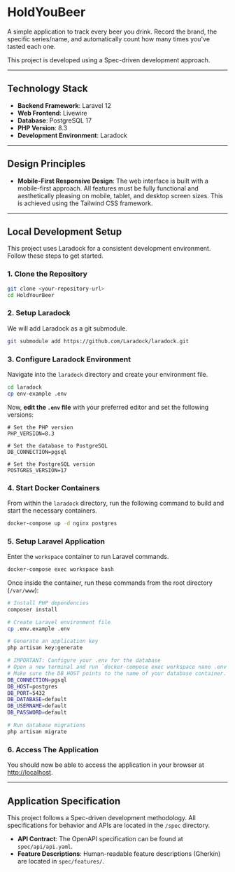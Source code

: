 # HoldYouBeer

A simple application to track every beer you drink. Record the brand, the specific series/name, and automatically count how many times you've tasted each one.

This project is developed using a Spec-driven development approach.

---

## Technology Stack

- **Backend Framework**: Laravel 12
- **Web Frontend**: Livewire
- **Database**: PostgreSQL 17
- **PHP Version**: 8.3
- **Development Environment**: Laradock

---

## Design Principles

- **Mobile-First Responsive Design**: The web interface is built with a mobile-first approach. All features must be fully functional and aesthetically pleasing on mobile, tablet, and desktop screen sizes. This is achieved using the Tailwind CSS framework.

---

## Local Development Setup

This project uses Laradock for a consistent development environment. Follow these steps to get started.

### 1. Clone the Repository

```bash
git clone <your-repository-url>
cd HoldYourBeer
```

### 2. Setup Laradock

We will add Laradock as a git submodule.

```bash
git submodule add https://github.com/Laradock/laradock.git
```

### 3. Configure Laradock Environment

Navigate into the `laradock` directory and create your environment file.

```bash
cd laradock
cp env-example .env
```

Now, **edit the `.env` file** with your preferred editor and set the following versions:

```env
# Set the PHP version
PHP_VERSION=8.3

# Set the database to PostgreSQL
DB_CONNECTION=pgsql

# Set the PostgreSQL version
POSTGRES_VERSION=17
```

### 4. Start Docker Containers

From within the `laradock` directory, run the following command to build and start the necessary containers.

```bash
docker-compose up -d nginx postgres
```

### 5. Setup Laravel Application

Enter the `workspace` container to run Laravel commands.

```bash
docker-compose exec workspace bash
```

Once inside the container, run these commands from the root directory (`/var/www`):

```bash
# Install PHP dependencies
composer install

# Create Laravel environment file
cp .env.example .env

# Generate an application key
php artisan key:generate

# IMPORTANT: Configure your .env for the database
# Open a new terminal and run `docker-compose exec workspace nano .env` or edit the file directly.
# Make sure the DB_HOST points to the name of your database container.
DB_CONNECTION=pgsql
DB_HOST=postgres
DB_PORT=5432
DB_DATABASE=default
DB_USERNAME=default
DB_PASSWORD=default

# Run database migrations
php artisan migrate
```

### 6. Access The Application

You should now be able to access the application in your browser at [http://localhost](http://localhost).

---

## Application Specification

This project follows a Spec-driven development methodology. All specifications for behavior and APIs are located in the `/spec` directory.

- **API Contract**: The OpenAPI specification can be found at `spec/api/api.yaml`.
- **Feature Descriptions**: Human-readable feature descriptions (Gherkin) are located in `spec/features/`.
